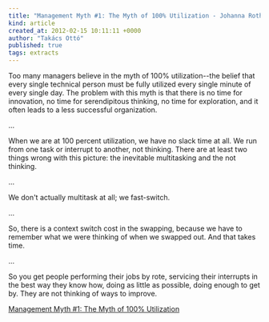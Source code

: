 ```yaml
---
title: "Management Myth #1: The Myth of 100% Utilization - Johanna Rothman"
kind: article
created_at: 2012-02-15 10:11:11 +0000
author: "Takács Ottó"
published: true
tags: extracts
---
```

Too many managers believe in the myth of 100% utilization--the belief that every single technical person must be fully utilized every single minute of every single day. The problem with this myth is that there is no time for innovation, no time for serendipitous thinking, no time for exploration, and it often leads to a less successful organization.

...

When we are at 100 percent utilization, we have no slack time at all. We run from one task or interrupt to another, not thinking. There are at least two things wrong with this picture: the inevitable multitasking and the not thinking.	

...

We don't actually multitask at all; we fast-switch. 	

...

So, there is a context switch cost in the swapping, because we have to remember what we were thinking of when we swapped out. And that takes time.	

...

So you get people performing their jobs by rote, servicing their interrupts in the best way they know how, doing as little as possible, doing enough to get by. They are not thinking of ways to improve. 	

[Management Myth #1: The Myth of 100% Utilization](http://manage.techwell.com/articles/weekly/management-myth-1-myth-100-utilization)

<div class='old-comments'></div>